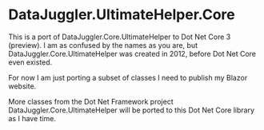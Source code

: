 # DataJuggler.UltimateHelper.Core
This is a port of DataJuggler.Core.UltimateHelper to Dot Net Core 3 (preview). I am as confused by the names as you are, but DataJuggler.Core.UltimateHelper was created in 2012, before Dot Net Core even existed.

For now I am just porting a subset of classes I need to publish my Blazor website.

More classes from the Dot Net Framework project DataJuggler.Core.UltimateHelper will be ported to this Dot Net Core library as I have time.
